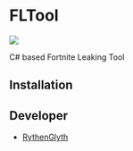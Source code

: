 # FLTool

[![](https://img.shields.io/github/downloads/RythenGlyth/FLTool/total.svg?color=green&label=Total%20Downloads&logo=buzzfeed&logoColor=white)](https://github.com/RythenGlyth/FLTool/releases)

C# based Fortnite Leaking Tool
## Installation

## Developer
- [RythenGlyth](https://github.com/RythenGlyth/)